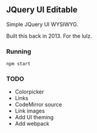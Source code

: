 ## JQuery UI Editable

Simple JQuery UI WYSIWYG.

Built this back in 2013. For the lulz.

### Running

```
npm start
```

### TODO

- Colorpicker
- Links
- CodeMirror source
- Link images
- Add UI theming
- Add webpack